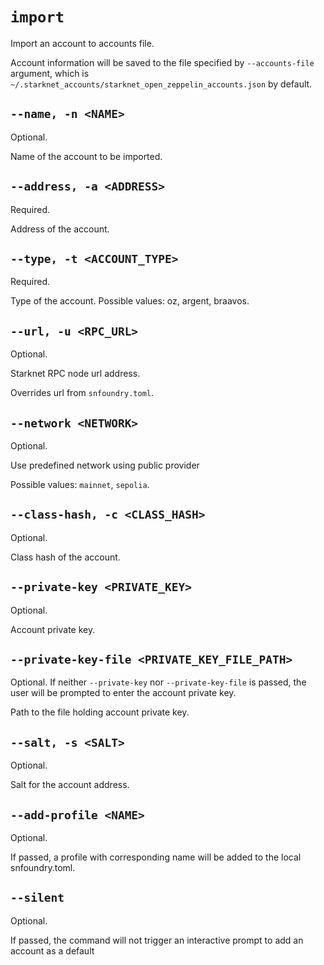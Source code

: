 # `import`
Import an account to accounts file.

Account information will be saved to the file specified by `--accounts-file` argument,
which is `~/.starknet_accounts/starknet_open_zeppelin_accounts.json` by default.

## `--name, -n <NAME>`
Optional.

Name of the account to be imported.

## `--address, -a <ADDRESS>`
Required.

Address of the account.

## `--type, -t <ACCOUNT_TYPE>`
Required.

Type of the account. Possible values: oz, argent, braavos.

## `--url, -u <RPC_URL>`
Optional.

Starknet RPC node url address.

Overrides url from `snfoundry.toml`.

## `--network <NETWORK>`
Optional.

Use predefined network using public provider

Possible values: `mainnet`, `sepolia`.

## `--class-hash, -c <CLASS_HASH>`
Optional.

Class hash of the account.

## `--private-key <PRIVATE_KEY>`
Optional.

Account private key.

## `--private-key-file <PRIVATE_KEY_FILE_PATH>`
Optional. If neither `--private-key` nor `--private-key-file` is passed, the user will be prompted to enter the account private key.

Path to the file holding account private key.

## `--salt, -s <SALT>`
Optional.

Salt for the account address.

## `--add-profile <NAME>`
Optional.

If passed, a profile with corresponding name will be added to the local snfoundry.toml.

## `--silent`
Optional.

If passed, the command will not trigger an interactive prompt to add an account as a default
